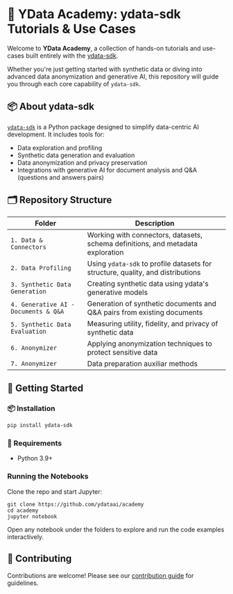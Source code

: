 # 🧠 YData Academy: ydata-sdk Tutorials & Use Cases

Welcome to **YData Academy**, a collection of hands-on tutorials and use-cases built entirely with the [ydata-sdk](https://github.com/ydataai/ydata-sdk).

Whether you're just getting started with synthetic data or diving into advanced data anonymization and generative AI, this repository will guide you through each core capability of `ydata-sdk`.

## 📦 About ydata-sdk

[`ydata-sdk`](https://github.com/ydataai/ydata-sdk) is a Python package designed to simplify data-centric AI development. It includes tools for:
- Data exploration and profiling
- Synthetic data generation and evaluation
- Data anonymization and privacy preservation
- Integrations with generative AI for document analysis and Q&A (questions and answers pairs)

## 🗂️ Repository Structure

| Folder                               | Description                                                                         |
|--------------------------------------|-------------------------------------------------------------------------------------|
| `1. Data & Connectors`               | Working with connectors, datasets, schema definitions, and metadata exploration |
| `2. Data Profiling`                  | Using `ydata-sdk` to profile datasets for structure, quality, and distributions     |
| `3. Synthetic Data Generation`       | Creating synthetic data using ydata's generative models                             |
| `4. Generative AI - Documents & Q&A` | Generation of synthetic documents and Q&A pairs from existing documents             |
| `5. Synthetic Data Evaluation`       | Measuring utility, fidelity, and privacy of synthetic data                          |
| `6. Anonymizer`                      | Applying anonymization techniques to protect sensitive data                         |
| `7. Anonymizer`                      | Data preparation auxiliar methods                                                   |

## 🚀 Getting Started

### 📦 Installation

```bash
pip install ydata-sdk
```

### 🧪 Requirements
- Python 3.9+

### Running the Notebooks

Clone the repo and start Jupyter:

```
git clone https://github.com/ydataai/academy
cd academy
jupyter notebook
```

Open any notebook under the folders to explore and run the code examples interactively.

## 🤝 Contributing
Contributions are welcome! Please see our [contribution guide](CONTRIBUTING.MD) for guidelines.
